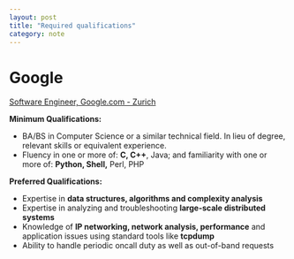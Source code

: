 ```yaml
---
layout: post
title: "Required qualifications"
category: note
---
```

# Google

[Software Engineer, Google.com - Zurich][sj]

**Minimum Qualifications:**

* BA/BS in Computer Science or a similar technical field. In lieu of degree, relevant skills or equivalent experience.
* Fluency in one or more of: **C, C++**, Java; and familiarity with one or more of: **Python, Shell,** Perl,  PHP

**Preferred Qualifications:**

* Expertise in **data structures, algorithms and complexity analysis**
* Expertise in analyzing and troubleshooting **large-scale distributed systems**
* Knowledge of **IP networking, network analysis, performance** and application issues using standard tools like **tcpdump**
* Ability to handle periodic oncall duty as well as out-of-band requests

[sj]: http://www.google.ch/jobs/zurich/swe/software-engineer-google-com-zurich/index.html



